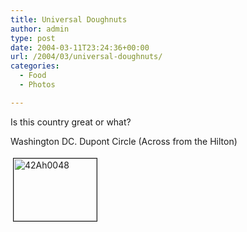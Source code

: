 ```yaml
---
title: Universal Doughnuts
author: admin
type: post
date: 2004-03-11T23:24:36+00:00
url: /2004/03/universal-doughnuts/
categories:
  - Food
  - Photos

---
```

Is this country great or what?

Washington DC. Dupont Circle (Across from the Hilton)

<a href="http://www.gbilder.com/blog/wp-content/images/42AH0048.jpg" onclick="window.open('http://www.gbilder.com/blog/wp-content/images/42AH0048.jpg','popup','width=320,height=240,scrollbars=no,resizable=yes,toolbar=no,directories=no,location=no,menubar=no,status=yes,left=0,top=0');return false"><img src="http://www.gbilder.com/blog/wp-content/images/42AH0048-tm.jpg" height="100" width="133" border="1" hspace="4" vspace="4" alt="42Ah0048" /></a>